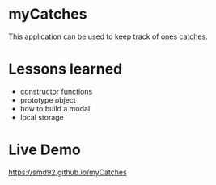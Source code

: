 # myCatches
This application can be used to keep track of ones catches.
# Lessons learned
  - constructor functions
  - prototype object
  - how to build a modal
  - local storage
# Live Demo
https://smd92.github.io/myCatches
